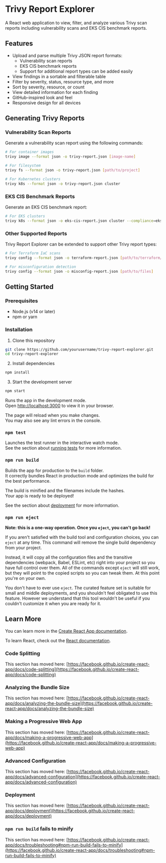 # Trivy Report Explorer

A React web application to view, filter, and analyze various Trivy scan reports including vulnerability scans and EKS CIS benchmark reports.

## Features

- Upload and parse multiple Trivy JSON report formats:
  - Vulnerability scan reports
  - EKS CIS benchmark reports
  - Support for additional report types can be added easily
- View findings in a sortable and filterable table
- Filter by severity, status, resource type, and more
- Sort by severity, resource, or count
- View detailed information for each finding
- GitHub-inspired look and feel
- Responsive design for all devices

## Generating Trivy Reports

### Vulnerability Scan Reports

Generate a vulnerability scan report using the following commands:

```bash
# For container images
trivy image --format json -o trivy-report.json [image-name]

# For filesystem
trivy fs --format json -o trivy-report.json [path/to/project]

# For Kubernetes clusters
trivy k8s --format json -o trivy-report.json cluster
```

### EKS CIS Benchmark Reports

Generate an EKS CIS benchmark report:

```bash
# For EKS clusters
trivy k8s --format json -o eks-cis-report.json cluster --compliance=eks-cis
```

### Other Supported Reports

Trivy Report Explorer can be extended to support other Trivy report types:

```bash
# For Terraform IaC scans
trivy config --format json -o terraform-report.json [path/to/terraform/files]

# For misconfiguration detection
trivy config --format json -o misconfig-report.json [path/to/files]
```

## Getting Started

### Prerequisites

- Node.js (v14 or later)
- npm or yarn

### Installation

1. Clone this repository
```bash
git clone https://github.com/yourusername/trivy-report-explorer.git
cd trivy-report-explorer
```

2. Install dependencies
```bash
npm install
```

3. Start the development server
```bash
npm start
```

Runs the app in the development mode.\
Open [http://localhost:3000](http://localhost:3000) to view it in your browser.

The page will reload when you make changes.\
You may also see any lint errors in the console.

### `npm test`

Launches the test runner in the interactive watch mode.\
See the section about [running tests](https://facebook.github.io/create-react-app/docs/running-tests) for more information.

### `npm run build`

Builds the app for production to the `build` folder.\
It correctly bundles React in production mode and optimizes the build for the best performance.

The build is minified and the filenames include the hashes.\
Your app is ready to be deployed!

See the section about [deployment](https://facebook.github.io/create-react-app/docs/deployment) for more information.

### `npm run eject`

**Note: this is a one-way operation. Once you `eject`, you can't go back!**

If you aren't satisfied with the build tool and configuration choices, you can `eject` at any time. This command will remove the single build dependency from your project.

Instead, it will copy all the configuration files and the transitive dependencies (webpack, Babel, ESLint, etc) right into your project so you have full control over them. All of the commands except `eject` will still work, but they will point to the copied scripts so you can tweak them. At this point you're on your own.

You don't have to ever use `eject`. The curated feature set is suitable for small and middle deployments, and you shouldn't feel obligated to use this feature. However we understand that this tool wouldn't be useful if you couldn't customize it when you are ready for it.

## Learn More

You can learn more in the [Create React App documentation](https://facebook.github.io/create-react-app/docs/getting-started).

To learn React, check out the [React documentation](https://reactjs.org/).

### Code Splitting

This section has moved here: [https://facebook.github.io/create-react-app/docs/code-splitting](https://facebook.github.io/create-react-app/docs/code-splitting)

### Analyzing the Bundle Size

This section has moved here: [https://facebook.github.io/create-react-app/docs/analyzing-the-bundle-size](https://facebook.github.io/create-react-app/docs/analyzing-the-bundle-size)

### Making a Progressive Web App

This section has moved here: [https://facebook.github.io/create-react-app/docs/making-a-progressive-web-app](https://facebook.github.io/create-react-app/docs/making-a-progressive-web-app)

### Advanced Configuration

This section has moved here: [https://facebook.github.io/create-react-app/docs/advanced-configuration](https://facebook.github.io/create-react-app/docs/advanced-configuration)

### Deployment

This section has moved here: [https://facebook.github.io/create-react-app/docs/deployment](https://facebook.github.io/create-react-app/docs/deployment)

### `npm run build` fails to minify

This section has moved here: [https://facebook.github.io/create-react-app/docs/troubleshooting#npm-run-build-fails-to-minify](https://facebook.github.io/create-react-app/docs/troubleshooting#npm-run-build-fails-to-minify)
